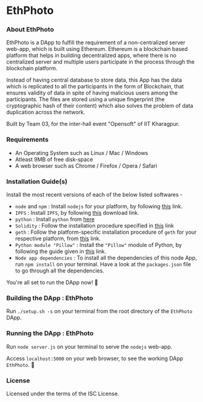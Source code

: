 # EthPhoto

### About EthPhoto

EthPhoto is a DApp to fulfill the requirement of a non-centralized server web-app, which is built using Ethereum. Ethereum is a blockchain based platform that helps in building decentralized apps, where there is no centralized server and multiple users participate in the process through the blockchain platform. 

Instead of having central database to store data, this App has the data which is replicated to all the participants in the form of Blockchain, that ensures validity of data in spite of having malicious users among the participants. The files are stored using a unique fingerprint (the cryptographic hash of their content) which also solves the problem of data duplication across the network.

Built by Team 03, for the inter-hall event "Opensoft" of IIT Kharagpur.

### Requirements

- An Operating System such as Linux / Mac / Windows
- Atleast 9MB of free disk-space
- A web browser such as Chrome / Firefox / Opera / Safari

### Installation Guide(s)

Install the most recent versions of each of the below listed softwares -

- `node` and `npm` : Install `nodejs` for your platform, by following [this](https://nodejs.org/en/download/current/) link.
- `IPFS` : Install `IPFS`, by following [this](https://ipfs.io/docs/install/) download link.
- `python` : Install `python` from [here](https://www.python.org/downloads/)
- `Solidity` : Follow the installation procedure specified in [this](https://solidity.readthedocs.io/en/develop/installing-solidity.html) link
- `geth` : Follow the platform-specific installation procedure of `geth` for your respective platform, from [this](https://www.ethereum.org/cli) link.
- `Python module "Pillow"` : Install the `"Pillow"` module of Python, by following the guide given in [this](http://pillow.readthedocs.io/en/3.0.x/installation.html) link.
- `Node app dependencies` : To install all the dependencies of this node App, run `npm install` on your terminal. Have a look at the `packages.json` file to go through all the dependencies.

You're all set to run the DApp now!  :tada:

### Building the DApp : EthPhoto

Run `./setup.sh -s` on your terminal from the root directory of the `EthPhoto` DApp.

### Running the DApp : EthPhoto

Run `node server.js` on your terminal to serve the `nodejs` web-app.

Access `localhost:5000` on your web browser, to see the working DApp `EthPhoto`. :tada: 

### License

Licensed under the terms of the ISC License.